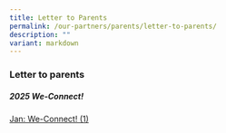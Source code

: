 ```yaml
---
title: Letter to Parents
permalink: /our-partners/parents/letter-to-parents/
description: ""
variant: markdown
---
```

### **Letter to parents**
##### **2025 We-Connect!**

[Jan: We-Connect! (1)](/files/WE_CONNECT___1__2025.pdf)